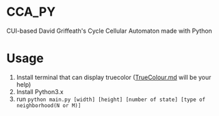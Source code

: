 # CCA_PY
CUI-based David Griffeath's Cycle Cellular Automaton made with Python

# Usage
1. Install terminal that can display truecolor ([TrueColour.md](https://gist.github.com/XVilka/8346728#now-supporting-truecolour) will be your help)
2. Install Python3.x
3. run `python main.py [width] [height] [number of state] [type of neighborhood(N or M)]`